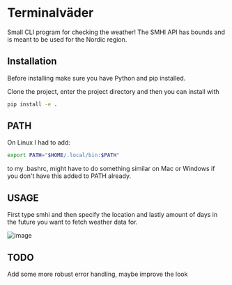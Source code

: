 # Terminalväder
Small CLI program for checking the weather! The SMHI API has bounds and is meant to be used for the Nordic region.

## Installation

Before installing make sure you have Python and pip installed.  

Clone the project, enter the project directory and then you can install with 
```bash
pip install -e .  
```

## PATH

On Linux I had to add:  
```bash
export PATH="$HOME/.local/bin:$PATH"
```
to my .bashrc, might have to do something similar on Mac or Windows if you don't have this added to PATH already.  

## USAGE

First type smhi and then specify the location and lastly amount of days in the future you want to fetch weather data for.    

![image](https://github.com/Holmbeerg/Terminalvader/assets/48940210/964226d6-b42a-4814-84b4-fb340af1e721)  

## TODO

Add some more robust error handling, maybe improve the look


